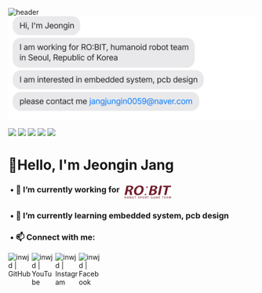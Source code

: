 ![header](https://capsule-render.vercel.app/api?type=slice&color=auto&height=100&section=header&text=Jeongin%20Jang's%20Github&fontSize=40&fontColor=3f3f3f)
[![](https://github.com/inwjd/inwjd/blob/main/chat.svg)](mailto:jangjungin0059@naver.com)

  <img src="https://img.shields.io/badge/C-A8B9CC?style=flat&logo=c&logoColor=white"/> <img src="https://img.shields.io/badge/C++-00599C?style=flat&logo=cplusplus&logoColor=white"/> <img src="https://img.shields.io/badge/Ros-22314E?style=flat&logo=ros&logoColor=white"/> <img src="https://img.shields.io/badge/Altium-A5915F?&style=flat&logo=Altium Designer&logoColor=white"/> <img src="https://img.shields.io/badge/CubeIDE-01B4E4?&style=flat&logo=stmicroelectronics&logoColor=white"/>

# 👋Hello, I'm Jeongin Jang
<div>

### &nbsp;• 🔭 I’m currently working for&nbsp;&nbsp;<a href="https://github.com/ROBIT-KOR-teamHumanoid"><img src="https://github.com/inwjd/inwjd/blob/0dfcf056df517acc3ef7f4bdeffd615c767388d8/images/robit_logo_kw.png" height = "28" align = "middle"/></a></p> 

### &nbsp;• 🌱 I’m currently learning embedded system, pcb design

### &nbsp;• 📫 **Connect** with me:

[<img align="left" alt="inwjd | GitHub" width="48px" src="https://img.icons8.com/material-outlined/48/github.png" />][GitHub]
[<img align="left" alt="inwjd | YouTube" width="48px" src="https://img.icons8.com/material-rounded/48/youtube-play.png" />][YouTube]
[<img align="left" alt="inwjd | Instagram" width="48px" src="https://img.icons8.com/material-outlined/48/instagram-new--v1.png" />][instagram]
[<img align="left" alt="inwjd | Facebook" width="48px" src="https://img.icons8.com/material-rounded/48/facebook.png" />][Facebook]

[GitHub]: https://github.com/inwjd
[YouTube]: https://www.youtube.com/@ROBIT_KOREA
[instagram]: https://instagram.com/wjddls0603
[Facebook]: https://facebook.com/kwrobit
